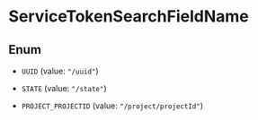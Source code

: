 

# ServiceTokenSearchFieldName

## Enum


* `UUID` (value: `"/uuid"`)

* `STATE` (value: `"/state"`)

* `PROJECT_PROJECTID` (value: `"/project/projectId"`)



